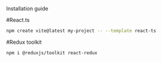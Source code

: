 Installation guide

#React.ts

```bash
npm create vite@latest my-project -- --template react-ts
```

#Redux toolkit

```bash
npm i @reduxjs/toolkit react-redux
```
